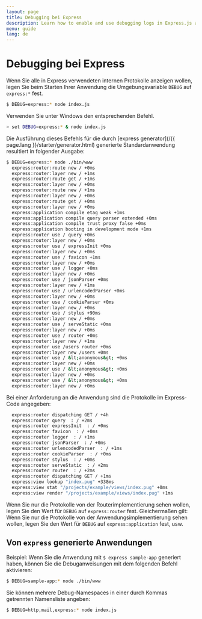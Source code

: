 ```yaml
---
layout: page
title: Debugging bei Express
description: Learn how to enable and use debugging logs in Express.js applications by setting the DEBUG environment variable for enhanced troubleshooting.
menu: guide
lang: de
---
```


# Debugging bei Express

Wenn Sie alle in Express verwendeten internen Protokolle anzeigen wollen, legen Sie beim Starten Ihrer Anwendung die Umgebungsvariable `DEBUG` auf `express:*` fest.

```bash
$ DEBUG=express:* node index.js
```

Verwenden Sie unter Windows den entsprechenden Befehl.

```bash
> set DEBUG=express:* & node index.js
```

Die Ausführung dieses Befehls für die durch [express generator](/{{ page.lang }}/starter/generator.html) generierte Standardanwendung resultiert in folgender Ausgabe:

```bash
$ DEBUG=express:* node ./bin/www
  express:router:route new / +0ms
  express:router:layer new / +1ms
  express:router:route get / +1ms
  express:router:layer new / +0ms
  express:router:route new / +1ms
  express:router:layer new / +0ms
  express:router:route get / +0ms
  express:router:layer new / +0ms
  express:application compile etag weak +1ms
  express:application compile query parser extended +0ms
  express:application compile trust proxy false +0ms
  express:application booting in development mode +1ms
  express:router use / query +0ms
  express:router:layer new / +0ms
  express:router use / expressInit +0ms
  express:router:layer new / +0ms
  express:router use / favicon +1ms
  express:router:layer new / +0ms
  express:router use / logger +0ms
  express:router:layer new / +0ms
  express:router use / jsonParser +0ms
  express:router:layer new / +1ms
  express:router use / urlencodedParser +0ms
  express:router:layer new / +0ms
  express:router use / cookieParser +0ms
  express:router:layer new / +0ms
  express:router use / stylus +90ms
  express:router:layer new / +0ms
  express:router use / serveStatic +0ms
  express:router:layer new / +0ms
  express:router use / router +0ms
  express:router:layer new / +1ms
  express:router use /users router +0ms
  express:router:layer new /users +0ms
  express:router use / &lt;anonymous&gt; +0ms
  express:router:layer new / +0ms
  express:router use / &lt;anonymous&gt; +0ms
  express:router:layer new / +0ms
  express:router use / &lt;anonymous&gt; +0ms
  express:router:layer new / +0ms
```

Bei einer Anforderung an die Anwendung sind die Protokolle im Express-Code angegeben:

```bash
  express:router dispatching GET / +4h
  express:router query  : / +2ms
  express:router expressInit  : / +0ms
  express:router favicon  : / +0ms
  express:router logger  : / +1ms
  express:router jsonParser  : / +0ms
  express:router urlencodedParser  : / +1ms
  express:router cookieParser  : / +0ms
  express:router stylus  : / +0ms
  express:router serveStatic  : / +2ms
  express:router router  : / +2ms
  express:router dispatching GET / +1ms
  express:view lookup "index.pug" +338ms
  express:view stat "/projects/example/views/index.pug" +0ms
  express:view render "/projects/example/views/index.pug" +1ms
```

Wenn Sie nur die Protokolle von der Routerimplementierung sehen wollen, legen Sie den Wert für `DEBUG` auf `express:router` fest. Gleichermaßen gilt: Wenn Sie nur die Protokolle von der Anwendungsimplementierung sehen wollen, legen Sie den Wert für `DEBUG` auf `express:application` fest, usw.

## Von `express` generierte Anwendungen

Beispiel: Wenn Sie die Anwendung mit `$ express sample-app` generiert haben, können Sie die Debuganweisungen mit dem folgenden Befehl aktivieren:

```bash
$ DEBUG=sample-app:* node ./bin/www
```

Sie können mehrere Debug-Namespaces in einer durch Kommas getrennten Namensliste angeben:

```bash
$ DEBUG=http,mail,express:* node index.js
```
